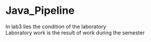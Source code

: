 # Java_Pipeline
In lab3 lies the condition of the laboratory  
Laboratory work is the result of work during the semester
